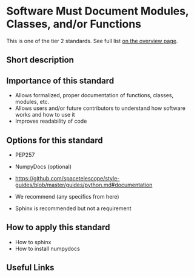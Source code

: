 # Software Must Document Modules, Classes, and/or Functions

This is one of the tier 2 standards. See full list [on the overview page](README.md).

## Short description


## Importance of this standard

- Allows formalized, proper documentation of functions, classes, modules, etc.
- Allows users and/or future contributors to understand how software works and how to use it
- Improves readability of code


## Options for this standard

- PEP257
- NumpyDocs (optional)

- https://github.com/spacetelescope/style-guides/blob/master/guides/python.md#documentation
- We recommend (any specifics from here)

- Sphinx is recommended but not a requirement

## How to apply this standard

- How to sphinx
- How to install numpydocs


## Useful Links
